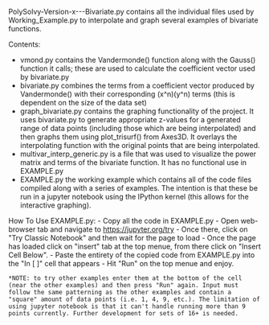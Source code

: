 PolySolvy-Version-x---Bivariate.py contains all the individual files used by Working_Example.py to interpolate and graph several examples of bivariate functions. 

Contents: 
  - vmond.py contains the Vandermonde() function along with the Gauss() function it calls; these are used to calculate the coefficient vector used by bivariate.py
  - bivariate.py combines the terms from a coefficient vector produced by Vandermonde() with their corresponding (x^n)(y^n) terms (this is dependent on the size of the data set)
  - graph_bivariate.py contains the graphing functionality of the project. It uses bivariate.py to generate appropriate z-values for a generated range of data points (including those which are being interpolated) and then graphs them using plot_trisurf() from Axes3D. It overlays the interpolating function with the original points that are being interpolated.
  - multivar_interp_generic.py is a file that was used to visualize the power matrix and terms of the bivariate function. It has no functional use in EXAMPLE.py
  - EXAMPLE.py the working example which contains all of the code files compiled along with a series of examples. The intention is that these be run in a jupyter notebook using the IPython kernel (this allows for the interactive graphing).
  
  How To Use EXAMPLE.py:
    - Copy all the code in EXAMPLE.py
    - Open web-browser tab and navigate to https://jupyter.org/try
    - Once there, click on "Try Classic Notebook" and then wait for the page to load
    - Once the page has loaded click on "insert" tab at the top menue, from there click on "Insert Cell Below".
    - Paste the entirety of the copied code from EXAMPLE.py into the "In [ ]" cell that appears
    - Hit "Run" on the top menue and enjoy.
    
    *NOTE: to try other examples enter them at the bottom of the cell (near the other examples) and then press "Run" again. Input must follow the same patterning as the other examples and contain a "square" amount of data points (i.e. 1, 4, 9, etc.). The limitation of using jupyter notebook is that it can't handle running more than 9 points currently. Further development for sets of 16+ is needed.
  

